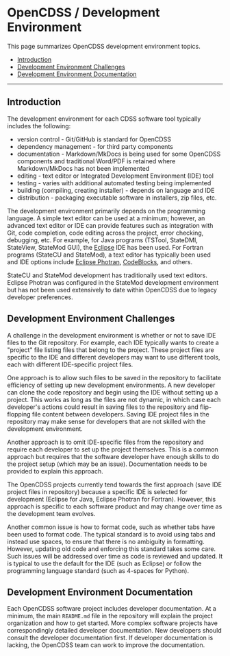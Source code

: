 # OpenCDSS / Development Environment #

This page summarizes OpenCDSS development environment topics.

* [Introduction](#introduction)
* [Development Environment Challenges](#development-environment-challenges)
* [Development Environment Documentation](#development-environment-documentation)

-------------------

## Introduction ##

The development environment for each CDSS software tool typically includes the following:

* version control - Git/GitHub is standard for OpenCDSS
* dependency management - for third party components
* documentation - Markdown/MkDocs is being used for some OpenCDSS components and traditional Word/PDF is retained
where Markdown/MkDocs has not been implemented
* editing - text editor or Integrated Development Environment (IDE) tool
* testing - varies with additional automated testing being implemented
* building (compiling, creating installer) - depends on language and IDE
* distribution - packaging executable software in installers, zip files, etc.

The development environment primarily depends on the programming language.
A simple text editor can be used at a minimum;
however, an advanced text editor or IDE can provide features such as integration with Git,
code completion, code editing across the project, error checking, debugging, etc.
For example, for Java programs (TSTool, StateDMI, StateView, StateMod GUI), the [Eclipse](https://www.eclipse.org/) IDE
has been used.
For Fortran programs (StateCU and StateMod), a text editor has typically been used and IDE options include
[Eclipse Photran](https://www.eclipse.org/photran/),
[CodeBlocks](http://www.codeblocks.org/), and others.

StateCU and StateMod development has traditionally used text editors.
Eclipse Photran was configured in the StateMod development environment but has not been
used extensively to date within OpenCDSS due to legacy developer preferences.

## Development Environment Challenges ##

A challenge in the development environment is whether or not to save IDE files to the Git repository.
For example, each IDE typically wants to create a "project" file listing
files that belong to the project.
These project files are specific to the IDE and different developers may want to use different tools,
each with different IDE-specific project files.

One approach is to allow such files to be saved in the repository to facilitate efficiency of setting up new
development environments.
A new developer can clone the code repository and begin using the IDE without setting up a project.
This works as long as the files are not dynamic,
in which case each developer's actions could result in saving files to the repository and flip-flopping
file content between developers.
Saving IDE project files in the repository may make sense for developers that are not skilled with the development environment.

Another approach is to omit IDE-specific files from the repository and require each developer
to set up the project themselves. This is a common approach but requires that the software developer
have enough skills to do the project setup (which may be an issue).
Documentation needs to be provided to explain this approach.

The OpenCDSS projects currently tend towards the first approach (save IDE project files in repository)
because a specific IDE is selected for development (Eclipse for Java, Eclipse Photran for Fortran).
However, this approach is specific to each software product and may change over time as the
development team evolves.

Another common issue is how to format code, such as whether tabs have been used to format code.
The typical standard is to avoid using tabs and instead use spaces, to ensure that there is no
ambiguity in formatting. However, updating old code and enforcing this standard takes some care.
Such issues will be addressed over time as code is reviewed and updated.
It is typical to use the default for the IDE (such as Eclipse) or follow the programming language
standard (such as 4-spaces for Python).

## Development Environment Documentation ##

Each OpenCDSS software project includes developer documentation.
At a minimum, the main `README.md` file in the repository will explain the project organization and how to get started.
More complex software projects have correspondingly detailed developer documentation.
New developers should consult the developer documentation first.
If developer documentation is lacking, the OpenCDSS team can work to improve the documentation.

